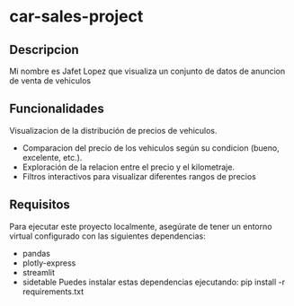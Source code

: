 # car-sales-project
## Descripcion
Mi nombre es Jafet Lopez que visualiza un conjunto de datos de anuncion de venta de vehiculos
## Funcionalidades
Visualizacion de la distribución de precios de vehiculos.
- Comparacion del precio de los vehiculos según su condicion (bueno, excelente, etc.).
- Exploración de la relacion entre el precio y el kilometraje.
- Filtros interactivos para visualizar diferentes rangos de precios
## Requisitos
Para ejecutar este proyecto localmente, asegúrate de tener un entorno virtual configurado con las siguientes dependencias:
- pandas
- plotly-express
- streamlit
- sidetable
Puedes instalar estas dependencias ejecutando:
pip install -r requirements.txt
